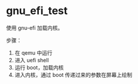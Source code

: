 # gnu_efi_test

使用 gnu-efi 加载内核。

步骤：

1. 在 qemu 中运行
2. 进入 uefi shell
3. 运行 boot，加载内核
4. 进入内核，通过 boot 传递过来的参数在屏幕上绘制
